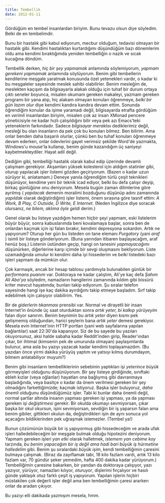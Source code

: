 ```yaml
---
title: Tembellik
date: 2012-01-11
---
```


Gördüğüm en tembel insanlardan biriyim. Bunu tevazu olsun diye söyledim.
Belki de en tembelimdir.

Bunu bir hastalık gibi kabul ediyorum, mecbur olduğum, tedavisi olmayan
bir hastalık gibi. Kendimi hastalıktan kurtardığımı düşündüğüm bazı
dönemlerim oldu ama kendimi bıraktığımda yeniden tembelliğin o nazik ve
sıcak kucağına döndüm.

Tembellik derken, *hiç bir şey yapmamak* anlamında söylemiyorum, *yapmam
gerekeni yapmamak* anlamında söylüyorum. Benim gibi tembellerin
kendilerine meşgale yaratmak konusunda özel yetenekleri vardır, o kadar
ki bu meşgaleler sayesinde meslek sahibi olabilirler. Benim mesleğim de,
meslekten kaçışım da bilgisayarla alakalı olduğu için tuhaf bir durum
ortaya çıktı seneler boyunca, misalen okumam gereken makaleyi, yazmam
gereken programı bir yana atıp, hiç alakam olmayan konuları öğrenmeye,
*belki bir gün lazım olur* diye kendimi kandıra kandıra devam ettim.
Sonunda öğrendiğim konular da işime yaramadı değil, bilgisayarda etrafta
gördüğüm en *verimli* insanlardan biriyim, misalen çok az insan XMonad
pencere yöneticisiyle ne kadar hızlı çalışıldığını bilir veya pek azı
Emacs'teki yeteneklerin farkındadır. Sadece *bilgisayar meraklısı*
dediklerimiz değil, mesleği bu olan insanların da pek çok bu konuları
bilmez. Ben bilirim. Ama onlar benden daha başarılı olurlar, çünkü ben
bu tuhaf konuları öğrenmeye devam ederken, onlar ödevlerini gayet
verimsiz şekilde Word'de yazmakta, Windows'u mouse'la kullanıp, benim
günde kazandığım üç saniyeyi kaybetmekteydiler. Hayat adil değil.

Dediğim gibi, tembelliği hastalık olarak kabul edip üzerinde devamlı
çalışmam gerekiyor. Akşamları yüksek kolesterol için aldığım statinler
gibi, oturup yapılacak işler listemi gözden geçiriyorum. (Bazen o kadar
uzun sürüyor ki, anlatamam.) Deneye yanıla öğrendiğim türlü çeşit
teknikleri düşünüyor, kendime yeni bir teknik icad ediyor, belki bu defa
çalışır deyip, birkaç günlüğüne onu deniyorum. Mesela bugün zaman
dilimlerine göre ayrılmış ( *yapılacak* demenin moralimi bozduğunu
düşünüp adını zamanında *yapıldak* olarak değiştirdiğim) işler listemi,
önem sırasına göre tasnif ettim: *A Work, B Play, C Outside, D Write, E
Internet*. (Neden İngilizce diye soracak olursanız, *ne bilem, aklıma
öyle geldi* derim.)

Genel olarak bu listeye yazdığım hemen hiçbir şeyi yapmam, eski
listelerim büyür büyür, sonra kabuslarımda beni kovalamaya başlar, sonra
ben de onlardan kaçmak için işi falan bırakır, kendimi depresyona
sokardım. Artık ne yapıyorum? Oturup her gün bu listeden on tane elemanı
*Purgatory* (yani *araf* ) isimli bir listeye gönderiyorum. (Buna
yarından itibaren başlayacağım, araf henüz boş.) Listenin üstünden
geçip, hangi on tanesini *yapmayacağımı* düşünürken, diğerlerine karşı
içimde bir sevgi oluşmasını bekliyorum. Liste uzamadığında umulur ki
kendimi daha iyi hissederim ve *belki* listedeki bazı işleri yapmam da
mümkün olur.

Çok karmaşık, ancak bir hesap tablosu yardımıyla bulunabilen günlük bir
*performans puanım* var. Doktoraya ne kadar çalıştım, Ali'ye kaç defa
*Şahım Ali Aba'ya* söyledim, namazların hangilerini zamanında kıldım
gibi bissürü kriter mevcut hayatımda; bunları takip ediyorum. Şu sıralar
telefon sayesinde hangi işe kaç dakika ayırdığımı takip etmeye başladım.
Sırf takip edebilmek için çalışıyor olabilirim. Yes.

Bir de *giderlerin tıkanması* prensibi var. Normal ve dirayetli bir
insan Internet'in önünde üç saat oturduktan sonra *artık yeter, bi
kalkıp yürüyeyim* falan diyor sanırım. Benim beynimin bu *artık yeter*
diyen kısmı pek gelişmemiş olduğundan, harici şeylerin bana *artık
yeter* demesi gerekiyor. Mesela evin Internet'inin HTTP portları (yani
web sayfalarına yapılan bağlantılar) saat 22:30'da kapanıyor. Siz de bu
sayede bu yazıları okuyorsunuz, aksi halde sabaha kadar Reddit'inden
girip, Reader'ından çıkar, bir ihtimal (kimsenin pek de umurunda
olmayan) paylaşımlarda bulunur, ama asla bu yazıyı yazacak kadar kendimi
toplayamazdım. (Bu yazıdan önce yirmi dakika yürüyüş yaptım ve yatsıyı
kılmış durumdayım, bilmem anlatabiliyor muyum?)

Benim gibi insanların tembelliklerinin sebebinin yaptıkları işi
*yeterince büyük* görmeyişleri olduğunu düşünüyorum. Bir şey listeye
girdiğinde, sınıftaki ebleh kızlar (veya oğlanlar) hayatları ona
bağlıymış gibi davranmaya başladığında, veya basitçe o kadar da önem
verilmesi gereken bir şey olmadığını farkettiğimizde; kaçmak istiyoruz.
Başka işler buluyoruz, *daha önemli* olduğunu düşündüğümüz işler. Tabi
ki bunlar daha önemli değil, normal şartlar altında insanın yapması
gereken işi yapması, ya da yapması gereken işi *değiştirmesi* gerekir.
Bir okulda okumayı sevmiyorsan, çıkar başka bir okul okursun, işini
sevmiyorsan, sevdiğin bir iş yaparsın falan ama benim gibiler,
gittikleri okulun da, değiştirdikleri işin de aynı sonuca yol açacağını
bildiklerinden pek uğraşmak istemezler. (Tembel ya!)

Bunun çözümünün büyük bir iş yapıyormuş gibi hissedeceğim ve arada ufak
işleri halledebileceğim bir meşgale bulmak olduğu hipotezini deniyorum.
Yapmam gereken işleri *yan etki* olarak halletmek, *istemem yan cebime
koy* tarzında, *bu benim yapacağım bir iş değil ama hadi bari büyük iş
hürmetine halledelim* gibi. Benim şu sıralardaki *büyük işim*, kendi
tembelliğimin çaresini bulmaya çalışmak. (Biraz da zayıflamak tabi, 18
kilo fazlam vardı, artık 13 kilo fazlam var, 70 gündür şeker yemedim,
hafta 400 dakika kadar yürüyorum.) Tembelliğimin çaresine bakarken, bir
yandan da doktoraya çalışıyor, yazı yazıyor, yürüyor, namazları kılıyor,
*oturuyor*, dişlerimi fırçalıyor ve hasılı günde yaklaşık otuz farklı
çeşit iş yapıyorum. Yapılan işlerin hiçbiri müstakilen çok değerli işler
değil ama ben tembelliğimin çaresi ararken onlar da aradan çıkıyor.

Bu yazıyı elli dakikada yazmışım mesela, hmm.

